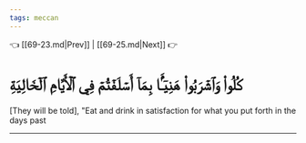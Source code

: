 ```yaml
---
tags: meccan
---
```


👈 [[69-23.md|Prev]] | [[69-25.md|Next]] 👉

# كُلُواْ وَٱشۡرَبُواْ هَنِيٓـَٔۢا بِمَآ أَسۡلَفۡتُمۡ فِي ٱلۡأَيَّامِ ٱلۡخَالِيَةِ

[They will be told], "Eat and drink in satisfaction for what you put forth in the days past

---

